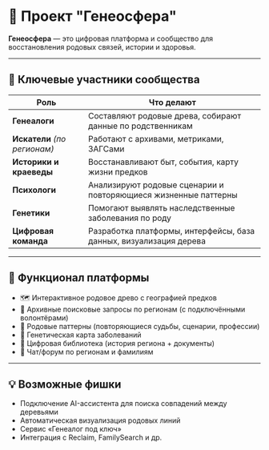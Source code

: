 # 🧬 Проект "Генеосфера"

**Генеосфера** — это цифровая платформа и сообщество для восстановления родовых связей, истории и здоровья.

---

## 👥 Ключевые участники сообщества

| Роль                | Что делают |
|---------------------|------------|
| **Генеалоги**       | Составляют родовые древа, собирают данные по родственникам |
| **Искатели** *(по регионам)* | Работают с архивами, метриками, ЗАГСами |
| **Историки и краеведы** | Восстанавливают быт, события, карту жизни предков |
| **Психологи**       | Анализируют родовые сценарии и повторяющиеся жизненные паттерны |
| **Генетики**        | Помогают выявлять наследственные заболевания по роду |
| **Цифровая команда**| Разработка платформы, интерфейсы, база данных, визуализация дерева |

---

## 🧩 Функционал платформы

- 🗺️ Интерактивное родовое древо с географией предков  
- 🔎 Архивные поисковые запросы по регионам (с подключёнными волонтёрами)  
- 🧠 Родовые паттерны (повторяющиеся судьбы, сценарии, профессии)  
- 🧬 Генетическая карта заболеваний  
- 📜 Цифровая библиотека (история региона + документы)  
- 💬 Чат/форум по регионам и фамилиям  

---

## 💡 Возможные фишки

- Подключение AI-ассистента для поиска совпадений между деревьями  
- Автоматическая визуализация родовых линий  
- Сервис «Генеалог под ключ»  
- Интеграция с Reclaim, FamilySearch и др.

